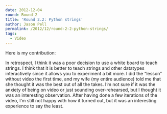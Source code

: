 ```yaml
---
date: 2012-12-04
round: Round 2
title: 'Round 2.2: Python strings'
author: Jason Pell
permalink: /2012/12/round-2-2-python-strings/
tags:
  - Video
---
```

Here is my contribution:



In retrospect, I think it was a poor decision to use a white board to teach strings. I think that it is better to teach strings and other datatypes interactively since it allows you to experiment a bit more. I did the &#8220;lesson&#8221; without video the first time, and my wife (my entire audience) told me that she thought it was the best out of all the takes. I&#8217;m not sure if it was the anxiety of being on video or just sounding over-rehearsed, but I thought it was an interesting observation. After having done a few iterations of the video, I&#8217;m still not happy with how it turned out, but it was an interesting experience to say the least.
